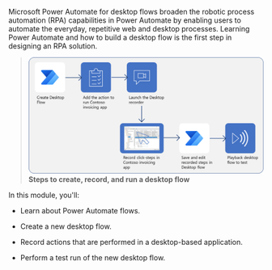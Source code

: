 Microsoft Power Automate for desktop flows broaden the robotic process automation (RPA) capabilities in Power Automate by enabling users to automate the everyday, repetitive web and desktop processes. Learning Power Automate and how to build a desktop flow is the first step in designing an RPA solution.  

> [![Diagram of a full set of processes to create, record, and run a desktop flow.](../media/m1-u1-process-map.png)](../media/m1-u1-process-map.png#lightbox)
**Steps to create, record, and run a desktop flow**

In this module, you'll:

- Learn about Power Automate flows.

- Create a new desktop flow.

- Record actions that are performed in a desktop-based application.

- Perform a test run of the new desktop flow.
